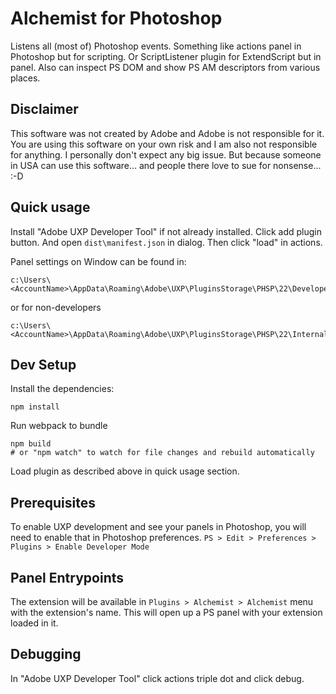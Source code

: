 # Alchemist for Photoshop

Listens all (most of) Photoshop events. Something like actions panel in Photoshop but for scripting. Or ScriptListener plugin for ExtendScript but in panel. Also can inspect PS DOM and show PS AM descriptors from various places.

## Disclaimer

This software was not created by Adobe and Adobe is not responsible for it. You are using this software on your own risk and I am also not responsible for anything. I personally don't expect any big issue. But because someone in USA can use this software... and people there love to sue for nonsense... :-D 

## Quick usage

Install "Adobe UXP Developer Tool" if not already installed. Click add plugin button. And open `dist\manifest.json` in dialog. Then click "load" in actions.

Panel settings on Window can be found in: 
```
c:\Users\<AccountName>\AppData\Roaming\Adobe\UXP\PluginsStorage\PHSP\22\Developer\cz.bereza.alchemist\PluginData\settings.json
```

or for non-developers 
```
c:\Users\<AccountName>\AppData\Roaming\Adobe\UXP\PluginsStorage\PHSP\22\Internal\cz.bereza.alchemist\PluginData\settings.json
```

## Dev Setup

Install the dependencies:

```
npm install
```

Run webpack to bundle

```
npm build
# or "npm watch" to watch for file changes and rebuild automatically
```

Load plugin as described above in quick usage section.

## Prerequisites

To enable UXP development and see your panels in Photoshop, you will need to enable that in Photoshop preferences.
`PS > Edit > Preferences > Plugins > Enable Developer Mode`

## Panel Entrypoints

The extension will be available in `Plugins > Alchemist > Alchemist` menu with the extension's name. This will open up a PS panel with your extension loaded in it.


## Debugging

In "Adobe UXP Developer Tool" click actions triple dot and click debug.
